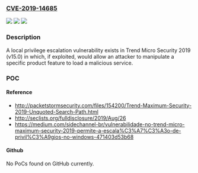 ### [CVE-2019-14685](https://cve.mitre.org/cgi-bin/cvename.cgi?name=CVE-2019-14685)
![](https://img.shields.io/static/v1?label=Product&message=Trend%20Micro%20Security%20(Consumer)&color=blue)
![](https://img.shields.io/static/v1?label=Version&message=n%2Fa&color=blue)
![](https://img.shields.io/static/v1?label=Vulnerability&message=Local%20Privilege%20Escalation&color=brighgreen)

### Description

A local privilege escalation vulnerability exists in Trend Micro Security 2019 (v15.0) in which, if exploited, would allow an attacker to manipulate a specific product feature to load a malicious service.

### POC

#### Reference
- http://packetstormsecurity.com/files/154200/Trend-Maximum-Security-2019-Unquoted-Search-Path.html
- http://seclists.org/fulldisclosure/2019/Aug/26
- https://medium.com/sidechannel-br/vulnerabilidade-no-trend-micro-maximum-security-2019-permite-a-escala%C3%A7%C3%A3o-de-privil%C3%A9gios-no-windows-471403d53b68

#### Github
No PoCs found on GitHub currently.

